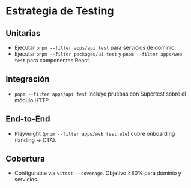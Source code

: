 # Estrategia de Testing

## Unitarias
- Ejecutar `pnpm --filter apps/api test` para servicios de dominio.
- Ejecutar `pnpm --filter packages/ui test` y `pnpm --filter apps/web test` para componentes React.

## Integración
- `pnpm --filter apps/api test` incluye pruebas con Supertest sobre el módulo HTTP.

## End-to-End
- Playwright (`pnpm --filter apps/web test:e2e`) cubre onboarding (landing → CTA).

## Cobertura
- Configurable vía `vitest --coverage`. Objetivo ≥80% para dominio y servicios.
